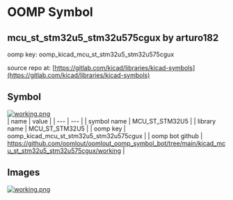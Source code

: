 # OOMP Symbol  
## mcu_st_stm32u5_stm32u575cgux  by arturo182  
  
oomp key: oomp_kicad_mcu_st_stm32u5_stm32u575cgux  
  
source repo at: [https://gitlab.com/kicad/libraries/kicad-symbols](https://gitlab.com/kicad/libraries/kicad-symbols)  
## Symbol  
  
[![working.png](working_600.png)](working.png)  
| name | value | 
| --- | --- | 
| symbol name | MCU_ST_STM32U5 | 
| library name | MCU_ST_STM32U5 | 
| oomp key | oomp_kicad_mcu_st_stm32u5_stm32u575cgux | 
| oomp bot github | https://github.com/oomlout/oomlout_oomp_symbol_bot/tree/main/kicad_mcu_st_stm32u5_stm32u575cgux/working | 
## Images  
  
[![working.png](working_140.png)](working.png)  
